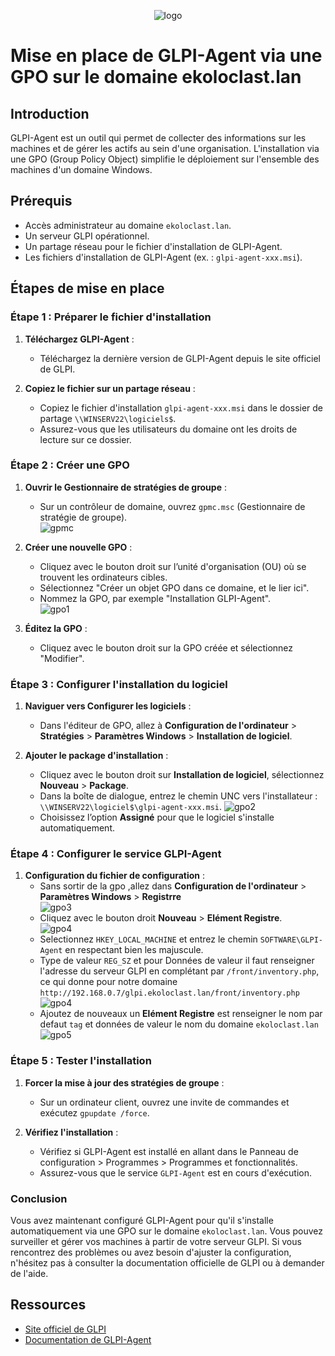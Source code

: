 <div align="center"> 

![logo](https://github.com/WildCodeSchool/TSSR-2405-P3-G3-BuildYourInfra-Ekoloclast/blob/s04/ressources/charte/new%20ekoloclast%20titre%20sans%20fond.png)   

</div>    


# Mise en place de GLPI-Agent via une GPO sur le domaine ekoloclast.lan

## Introduction

GLPI-Agent est un outil qui permet de collecter des informations sur les machines et de gérer les actifs au sein d'une organisation. L'installation via une GPO (Group Policy Object) simplifie le déploiement sur l'ensemble des machines d'un domaine Windows.

## Prérequis

- Accès administrateur au domaine `ekoloclast.lan`.
- Un serveur GLPI opérationnel.
- Un partage réseau pour le fichier d'installation de GLPI-Agent.
- Les fichiers d'installation de GLPI-Agent (ex. : `glpi-agent-xxx.msi`).

## Étapes de mise en place

### Étape 1 : Préparer le fichier d'installation

1. **Téléchargez GLPI-Agent** :
   - Téléchargez la dernière version de GLPI-Agent depuis le site officiel de GLPI.

2. **Copiez le fichier sur un partage réseau** :
   - Copiez le fichier d'installation `glpi-agent-xxx.msi` dans le dossier de partage `\\WINSERV22\logiciels$`.
   - Assurez-vous que les utilisateurs du domaine ont les droits de lecture sur ce dossier.

### Étape 2 : Créer une GPO

1. **Ouvrir le Gestionnaire de stratégies de groupe** :
   - Sur un contrôleur de domaine, ouvrez `gpmc.msc` (Gestionnaire de stratégie de groupe).  
   ![gpmc](https://github.com/WildCodeSchool/TSSR-2405-P3-G3-BuildYourInfra-Ekoloclast/blob/s04/ressources/glpi-agent/gpmc.png)

2. **Créer une nouvelle GPO** :
   - Cliquez avec le bouton droit sur l’unité d'organisation (OU) où se trouvent les ordinateurs cibles.
   - Sélectionnez "Créer un objet GPO dans ce domaine, et le lier ici".
   - Nommez la GPO, par exemple "Installation GLPI-Agent".  
   ![gpo1](https://github.com/WildCodeSchool/TSSR-2405-P3-G3-BuildYourInfra-Ekoloclast/blob/s04/ressources/glpi-agent/gpo1.png)  

3. **Éditez la GPO** :
   - Cliquez avec le bouton droit sur la GPO créée et sélectionnez "Modifier".

### Étape 3 : Configurer l'installation du logiciel

1. **Naviguer vers Configurer les logiciels** :
   - Dans l'éditeur de GPO, allez à **Configuration de l'ordinateur** > **Stratégies** > **Paramètres Windows** > **Installation de logiciel**.

2. **Ajouter le package d'installation** :
   - Cliquez avec le bouton droit sur **Installation de logiciel**, sélectionnez **Nouveau** > **Package**.
   - Dans la boîte de dialogue, entrez le chemin UNC vers l'installateur : `\\WINSERV22\logiciel$\glpi-agent-xxx.msi`.
   ![gpo2](https://github.com/WildCodeSchool/TSSR-2405-P3-G3-BuildYourInfra-Ekoloclast/blob/s04/ressources/glpi-agent/gpo2.png)   
   - Choisissez l’option **Assigné** pour que le logiciel s'installe automatiquement.

### Étape 4 : Configurer le service GLPI-Agent

1. **Configuration du fichier de configuration** :
   - Sans sortir de la gpo ,allez dans **Configuration de l'ordinateur** > **Paramètres Windows** > **Registrre**  
   ![gpo3](https://github.com/WildCodeSchool/TSSR-2405-P3-G3-BuildYourInfra-Ekoloclast/blob/s04/ressources/glpi-agent/gpo3.png)  
   - Cliquez avec le bouton droit **Nouveau** > **Elément Registre**.  
   ![gpo4](https://github.com/WildCodeSchool/TSSR-2405-P3-G3-BuildYourInfra-Ekoloclast/blob/s04/ressources/glpi-agent/gpo4.png)  
   - Selectionnez `HKEY_LOCAL_MACHINE` et entrez le chemin `SOFTWARE\GLPI-Agent` en respectant bien les majuscule.  
   - Type de valeur `REG_SZ` et pour Données de valeur il faut renseigner l'adresse du serveur GLPI en complétant par `/front/inventory.php`,  
   ce qui donne pour notre domaine `http://192.168.0.7/glpi.ekoloclast.lan/front/inventory.php`   
![gpo4]()  
   - Ajoutez de nouveaux un **Elément Registre** est renseigner le nom par defaut `tag` et données de valeur le nom du domaine `ekoloclast.lan`  
![gpo5](https://github.com/WildCodeSchool/TSSR-2405-P3-G3-BuildYourInfra-Ekoloclast/blob/s04/ressources/glpi-agent/gpo5.png)   

### Étape 5 : Tester l'installation

1. **Forcer la mise à jour des stratégies de groupe** :
   - Sur un ordinateur client, ouvrez une invite de commandes et exécutez `gpupdate /force`.

2. **Vérifiez l'installation** :
   - Vérifiez si GLPI-Agent est installé en allant dans le Panneau de configuration > Programmes > Programmes et fonctionnalités.
   - Assurez-vous que le service `GLPI-Agent` est en cours d'exécution.

### Conclusion

Vous avez maintenant configuré GLPI-Agent pour qu'il s'installe automatiquement via une GPO sur le domaine `ekoloclast.lan`. Vous pouvez surveiller et gérer vos machines à partir de votre serveur GLPI. Si vous rencontrez des problèmes ou avez besoin d'ajuster la configuration, n'hésitez pas à consulter la documentation officielle de GLPI ou à demander de l'aide.

## Ressources

- [Site officiel de GLPI](https://glpi-project.org/)
- [Documentation de GLPI-Agent](https://glpi-agent.readthedocs.io/)

